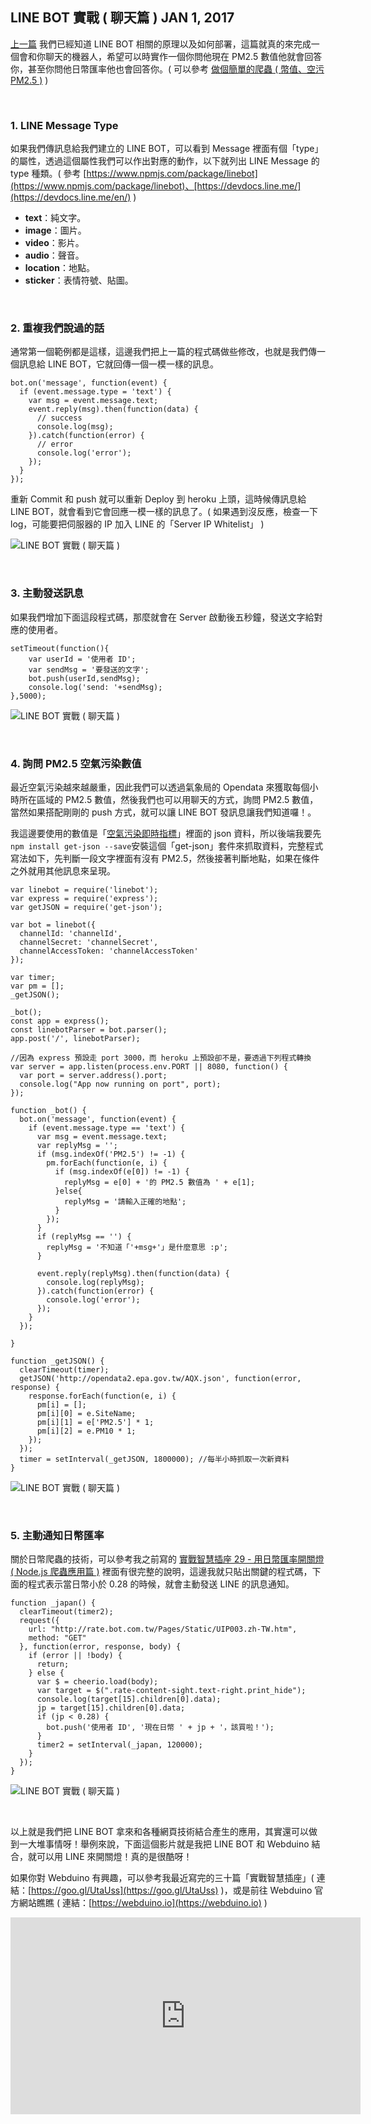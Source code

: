 <!-- @@master  = ../../_layout.html-->

<!-- @@block  =  jsBottom-->

<include src="../../_articles-js.html"></include>

<!-- @@close-->

<!-- @@block  =  css-->

<include src="../../_articles-css.html"></include>

<!-- @@close-->

<!-- @@block  =  articles-social-->

<include src="../../_articles-social.html"></include>

<!-- @@close-->

<!-- @@block  =  articles-footer-->

<include src="../../_articles.html"></include>

<!-- @@close-->

<!-- @@block  =  meta-->

<meta property="article:published_time" content="2017-01-15T23:50:00+01:00">

<meta name="keywords" content="line, line bot"> 

<meta name="description" content="上一篇我們已經知道 LINE BOT 相關的原理以及如何部署，這篇就真的來完成一個會和你聊天的機器人，希望可以時實作一個你問他現在 PM2.5 數值他就會回答你，甚至你問他日幣匯率他也會回答你。">

<meta itemprop="name" content="LINE BOT 實戰 ( 聊天篇 ) - OXXO.STUDIO">

<meta itemprop="image" content="http://www.oxxostudio.tw/img/articles/201701/20170115_2_01b.jpg">

<meta itemprop="description" content="上一篇我們已經知道 LINE BOT 相關的原理以及如何部署，這篇就真的來完成一個會和你聊天的機器人，希望可以時實作一個你問他現在 PM2.5 數值他就會回答你，甚至你問他日幣匯率他也會回答你。">

<meta property="og:title" content="LINE BOT 實戰 ( 聊天篇 ) - OXXO.STUDIO">

<meta property="og:url" content="http://www.oxxostudio.tw/articles/201701/line-bot-2.html" target="_blank">

<meta property="og:image" content="http://www.oxxostudio.tw/img/articles/201701/20170115_2_01b.jpg">

<meta property="og:description" content="上一篇我們已經知道 LINE BOT 相關的原理以及如何部署，這篇就真的來完成一個會和你聊天的機器人，希望可以時實作一個你問他現在 PM2.5 數值他就會回答你，甚至你問他日幣匯率他也會回答你。">

<title>LINE BOT 實戰 ( 聊天篇 ) - OXXO.STUDIO</title> 

<!-- @@close-->

<!-- @@block  =  articles-content--> 

## LINE BOT 實戰 ( 聊天篇 ) <span class="article-date" tag="web">JAN 1, 2017</span>

[上一篇](line-bot.html) 我們已經知道 LINE BOT 相關的原理以及如何部署，這篇就真的來完成一個會和你聊天的機器人，希望可以時實作一個你問他現在 PM2.5 數值他就會回答你，甚至你問他日幣匯率他也會回答你。( 可以參考 [做個簡單的爬蟲 ( 幣值、空污 PM2.5 )](http://www.oxxostudio.tw/articles/201512/spider-basic.html) )

<br/>

### 1. LINE Message Type

如果我們傳訊息給我們建立的 LINE BOT，可以看到 Message 裡面有個「type」的屬性，透過這個屬性我們可以作出對應的動作，以下就列出 LINE Message 的 type 種類。( 參考 [https://www.npmjs.com/package/linebot](https://www.npmjs.com/package/linebot)、[https://devdocs.line.me/](https://devdocs.line.me/en/) )

- **text**：純文字。
- **image**：圖片。
- **video**：影片。
- **audio**：聲音。
- **location**：地點。
- **sticker**：表情符號、貼圖。

<br/>

### 2. 重複我們說過的話

通常第一個範例都是這樣，這邊我們把上一篇的程式碼做些修改，也就是我們傳一個訊息給 LINE BOT，它就回傳一個一模一樣的訊息。

	bot.on('message', function(event) {
	  if (event.message.type = 'text') {
	    var msg = event.message.text;
	    event.reply(msg).then(function(data) {
	      // success 
	      console.log(msg);
	    }).catch(function(error) {
	      // error 
	      console.log('error');
	    });
	  }
	});

重新 Commit 和 push 就可以重新 Deploy 到 heroku 上頭，這時候傳訊息給 LINE BOT，就會看到它會回應一模一樣的訊息了。( 如果遇到沒反應，檢查一下 log，可能要把伺服器的 IP 加入 LINE 的「Server IP Whitelist」 )

![LINE BOT 實戰 ( 聊天篇 )](/img/articles/201701/20170115_2_02.jpg)

<br/>

### 3. 主動發送訊息

如果我們增加下面這段程式碼，那麼就會在 Server 啟動後五秒鐘，發送文字給對應的使用者。

	setTimeout(function(){
		var userId = '使用者 ID';
		var sendMsg = '要發送的文字';
		bot.push(userId,sendMsg);
		console.log('send: '+sendMsg);
	},5000);

![LINE BOT 實戰 ( 聊天篇 )](/img/articles/201701/20170115_2_03.jpg)

<br/>

### 4. 詢問 PM2.5 空氣污染數值

最近空氣污染越來越嚴重，因此我們可以透過氣象局的 Opendata 來獲取每個小時所在區域的 PM2.5 數值，然後我們也可以用聊天的方式，詢問 PM2.5 數值，當然如果搭配剛剛的 push 方式，就可以讓 LINE BOT 發訊息讓我們知道囉！。

我這邊要使用的數值是「[空氣污染即時指標](http://data.gov.tw/node/6074)」裡面的 json 資料，所以後端我要先`npm install get-json --save`安裝這個「get-json」套件來抓取資料，完整程式寫法如下，先判斷一段文字裡面有沒有 PM2.5，然後接著判斷地點，如果在條件之外就用其他訊息來呈現。

	var linebot = require('linebot');
	var express = require('express');
	var getJSON = require('get-json');

	var bot = linebot({
	  channelId: 'channelId',
	  channelSecret: 'channelSecret',
	  channelAccessToken: 'channelAccessToken'
	});

	var timer;
	var pm = [];
	_getJSON();

	_bot();
	const app = express();
	const linebotParser = bot.parser();
	app.post('/', linebotParser);

	//因為 express 預設走 port 3000，而 heroku 上預設卻不是，要透過下列程式轉換
	var server = app.listen(process.env.PORT || 8080, function() {
	  var port = server.address().port;
	  console.log("App now running on port", port);
	});

	function _bot() {
	  bot.on('message', function(event) {
	    if (event.message.type == 'text') {
	      var msg = event.message.text;
	      var replyMsg = '';
	      if (msg.indexOf('PM2.5') != -1) {
	        pm.forEach(function(e, i) {
	          if (msg.indexOf(e[0]) != -1) {
	            replyMsg = e[0] + '的 PM2.5 數值為 ' + e[1];
	          }else{
	          	replyMsg = '請輸入正確的地點';
	          }
	        });
	      }
	      if (replyMsg == '') {
	        replyMsg = '不知道「'+msg+'」是什麼意思 :p';
	      }

	      event.reply(replyMsg).then(function(data) {
	        console.log(replyMsg);
	      }).catch(function(error) {
	        console.log('error');
	      });
	    }
	  });

	}

	function _getJSON() {
	  clearTimeout(timer);
	  getJSON('http://opendata2.epa.gov.tw/AQX.json', function(error, response) {
	    response.forEach(function(e, i) {
	      pm[i] = [];
	      pm[i][0] = e.SiteName;
	      pm[i][1] = e['PM2.5'] * 1;
	      pm[i][2] = e.PM10 * 1;
	    });
	  });
	  timer = setInterval(_getJSON, 1800000); //每半小時抓取一次新資料
	}

![LINE BOT 實戰 ( 聊天篇 )](/img/articles/201701/20170115_2_04.jpg)

<br/>

### 5. 主動通知日幣匯率

關於日幣爬蟲的技術，可以參考我之前寫的 [實戰智慧插座 29 - 用日幣匯率開關燈 ( Node.js 爬蟲應用篇 )](http://ithelp.ithome.com.tw/articles/10188884) 裡面有很完整的說明，這邊我就只貼出關鍵的程式碼，下面的程式表示當日幣小於 0.28 的時候，就會主動發送 LINE 的訊息通知。

	function _japan() {
	  clearTimeout(timer2);
	  request({
	    url: "http://rate.bot.com.tw/Pages/Static/UIP003.zh-TW.htm",
	    method: "GET"
	  }, function(error, response, body) {
	    if (error || !body) {
	      return;
	    } else {
	      var $ = cheerio.load(body);
	      var target = $(".rate-content-sight.text-right.print_hide");
	      console.log(target[15].children[0].data);
	      jp = target[15].children[0].data;
	      if (jp < 0.28) {
	        bot.push('使用者 ID', '現在日幣 ' + jp + '，該買啦！');
	      }
	      timer2 = setInterval(_japan, 120000);
	    }
	  });
	}

![LINE BOT 實戰 ( 聊天篇 )](/img/articles/201701/20170115_2_05.jpg)

<br/>

以上就是我們把 LINE BOT 拿來和各種網頁技術結合產生的應用，其實還可以做到一大堆事情呀！舉例來說，下面這個影片就是我把 LINE BOT 和 Webduino 結合，就可以用 LINE 來開關燈！真的是很酷呀！

如果你對 Webduino 有興趣，可以參考我最近寫完的三十篇「實戰智慧插座」( 連結：[https://goo.gl/UtaUss](https://goo.gl/UtaUss) )，或是前往 Webduino 官方網站瞧瞧 ( 連結：[https://webduino.io](https://webduino.io) )

<iframe width="560" height="315" src="https://www.youtube.com/embed/cK3calqizTs" frameborder="0" allowfullscreen></iframe>

<br/>

<!-- @@close-->




